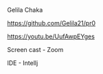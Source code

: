 Gelila Chaka

https://github.com/Gelila21/pr0

https://youtu.be/UufAwpEYges

Screen cast - Zoom

IDE - Intellj